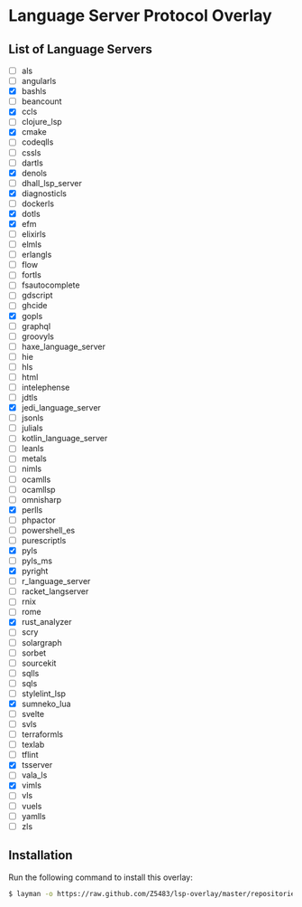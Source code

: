 # Language Server Protocol Overlay

## List of Language Servers

- [ ] als
- [ ] angularls
- [x] bashls
- [ ] beancount
- [x] ccls
- [ ] clojure_lsp
- [x] cmake
- [ ] codeqlls
- [ ] cssls
- [ ] dartls
- [x] denols
- [ ] dhall_lsp_server
- [x] diagnosticls
- [ ] dockerls
- [x] dotls
- [x] efm
- [ ] elixirls
- [ ] elmls
- [ ] erlangls
- [ ] flow
- [ ] fortls
- [ ] fsautocomplete
- [ ] gdscript
- [ ] ghcide
- [x] gopls
- [ ] graphql
- [ ] groovyls
- [ ] haxe_language_server
- [ ] hie
- [ ] hls
- [ ] html
- [ ] intelephense
- [ ] jdtls
- [x] jedi_language_server
- [ ] jsonls
- [ ] julials
- [ ] kotlin_language_server
- [ ] leanls
- [ ] metals
- [ ] nimls
- [ ] ocamlls
- [ ] ocamllsp
- [ ] omnisharp
- [x] perlls
- [ ] phpactor
- [ ] powershell_es
- [ ] purescriptls
- [x] pyls
- [ ] pyls_ms
- [x] pyright
- [ ] r_language_server
- [ ] racket_langserver
- [ ] rnix
- [ ] rome
- [x] rust_analyzer
- [ ] scry
- [ ] solargraph
- [ ] sorbet
- [ ] sourcekit
- [ ] sqlls
- [ ] sqls
- [ ] stylelint_lsp
- [x] sumneko_lua
- [ ] svelte
- [ ] svls
- [ ] terraformls
- [ ] texlab
- [ ] tflint
- [x] tsserver
- [ ] vala_ls
- [x] vimls
- [ ] vls
- [ ] vuels
- [ ] yamlls
- [ ] zls

## Installation

Run the following command to install this overlay:

``` sh
$ layman -o https://raw.github.com/Z5483/lsp-overlay/master/repositories.xml -f -a lsp-overlay
```
